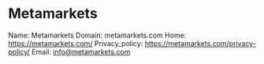 
# Metamarkets

Name: Metamarkets
Domain: metamarkets.com
Home: https://metamarkets.com/
Privacy_policy: https://metamarkets.com/privacy-policy/
Email: info@metamarkets.com
